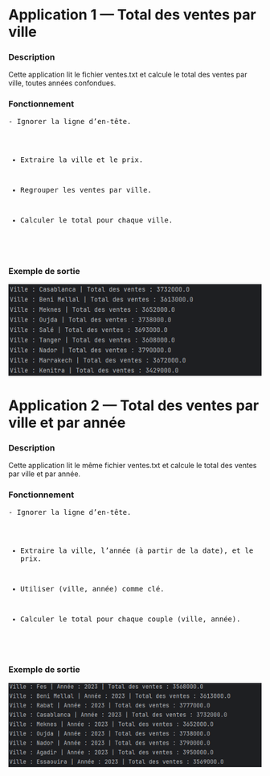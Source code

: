 <h1> Application 1 — Total des ventes par ville </h1>

<h3>Description</h3>
<p>
Cette application lit le fichier ventes.txt et calcule le total des ventes par ville, 
toutes années confondues.
</p>

<h3>Fonctionnement</h3>
<pre>
- Ignorer la ligne d’en-tête.

- Extraire la ville et le prix.

- Regrouper les ventes par ville.

- Calculer le total pour chaque ville.
</pre>
<h3>Exemple de sortie</h3>
<img src="./src/main/resources/images/img.png">


<h1> Application 2 — Total des ventes par ville et par année </h1>

<h3>Description</h3>
<p>
Cette application lit le même fichier ventes.txt et calcule le total des ventes par ville et par année.
</p>

<h3>Fonctionnement</h3>
<pre>
- Ignorer la ligne d’en-tête.

- Extraire la ville, l’année (à partir de la date), et le prix.

- Utiliser (ville, année) comme clé.

- Calculer le total pour chaque couple (ville, année).
</pre>
<h3>Exemple de sortie</h3>
<img src="./src/main/resources/images/img_1.png">